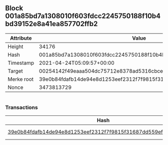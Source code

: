## Block 001a85bd7a1308010f603fdcc2245750188f10b4bd39152e8a41ea857702ffb2

Attribute | Value
--- | ---
Height | 34176
Hash | 001a85bd7a1308010f603fdcc2245750188f10b4bd39152e8a41ea857702ffb2
Timestamp | 2021-04-24T05:09:57+00:00
Target | 00254142f49eaaa504dc75712e8378ad5316cbcead634704b3734b6271167cc4
Merke root | 39e0b84fdafb14de94e8d1253eef2312f7f9815f31687dd559effe0e3d4c2548
Nonce | 3473813729

```

```

### Transactions

Hash | Amount
--- | ---
[39e0b84fdafb14de94e8d1253eef2312f7f9815f31687dd559effe0e3d4c2548](39e0b84fdafb14de94e8d1253eef2312f7f9815f31687dd559effe0e3d4c2548.md) | 10.00000000 SKEPTI 
